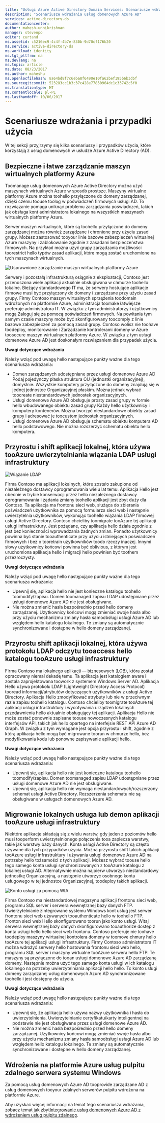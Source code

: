 ```yaml
---
title: "Usługi Azure Active Directory Domain Services: Scenariusze wdrażania | Dokumentacja firmy Microsoft"
description: "Scenariusze wdrażania usług domenowych Azure AD"
services: active-directory-ds
documentationcenter: 
author: mahesh-unnikrishnan
manager: stevenpo
editor: curtand
ms.assetid: c5216ec9-4c4f-4b7e-830b-9d70cf176b20
ms.service: active-directory-ds
ms.workload: identity
ms.tgt_pltfrm: na
ms.devlang: na
ms.topic: article
ms.date: 08/23/2017
ms.author: maheshu
ms.openlocfilehash: 8a64bd8f7c6eba8f6490e10fa62bef195b6b3d5f
ms.sourcegitcommit: 523283cc1b3c37c428e77850964dc1c33742c5f0
ms.translationtype: MT
ms.contentlocale: pl-PL
ms.lasthandoff: 10/06/2017
---
```

# <a name="deployment-scenarios-and-use-cases"></a>Scenariusze wdrażania i przypadki użycia
W tej sekcji przyjrzymy się kilka scenariuszy i przypadków użycia, które korzystają z usług domenowych w usłudze Azure Active Directory (AD).

## <a name="secure-easy-administration-of-azure-virtual-machines"></a>Bezpieczne i łatwe zarządzanie maszyn wirtualnych platformy Azure
Toomanage usług domenowych Azure Active Directory można użyć maszynach wirtualnych Azure w sposób prostsze. Maszyny wirtualne platformy Azure można toohello przyłączone do domeny zarządzanej, dzięki czemu toouse toolog w poświadczeń firmowych usługi AD. To rozwiązanie pomaga uniknąć problemu zarządzania poświadczeń, takich jak obsługa kont administratora lokalnego na wszystkich maszynach wirtualnych platformy Azure.

Serwer maszyn wirtualnych, które są toohello przyłączone do domeny zarządzanej można również zarządzane i chronione przy użyciu zasad grupy. Możesz zastosować tooyour linie bazowe zabezpieczeń wirtualnej Azure maszyny i zablokowanie zgodnie z zasadami bezpieczeństwa firmowych. Na przykład można użyć grupy zarządzania możliwości toorestrict hello typów zasad aplikacji, które mogą zostać uruchomione na tych maszynach wirtualnych.

![Usprawnione zarządzanie maszyn wirtualnych platformy Azure](./media/active-directory-domain-services-scenarios/streamlined-vm-administration.png)

Serwery i pozostałą infrastrukturą osiągnie z eksploatacji, Contoso jest przenoszona wiele aplikacji aktualnie obsługiwana w chmurze toohello lokalne. Bieżący standardowego IT ma, że serwery hostujące aplikacje firmowe musi być przyłączony do domeny i zarządzane przy użyciu zasad grupy. Firmy Contoso maszyn wirtualnych sprzężenia toodomain wdrożonych na platformie Azure, administracja toomake łatwiejsze preferuje administratora IT. W związku z tym administratorzy i użytkownicy mogą Zaloguj się za pomocą poświadczeń firmowych. Na powitania tym samym czasie maszyny może być skonfigurowany toocomply z linie bazowe zabezpieczeń za pomocą zasad grupy. Contoso wolisz nie toohave toodeploy, monitorowanie i Zarządzanie kontrolerami domeny w Azure toosecure maszyn wirtualnych platformy Azure. W związku z tym usługi domenowe Azure AD jest doskonałym rozwiązaniem dla przypadek użycia.

**Uwagi dotyczące wdrażania**

Należy wziąć pod uwagę hello następujące punkty ważne dla tego scenariusza wdrażania:

* Domen zarządzanych udostępniane przez usługi domenowe Azure AD Podaj pojedynczy płaska struktura OU (jednostki organizacyjnej), domyślnie. Wszystkie komputery przyłączone do domeny znajdują się w jednej jednostce Organizacyjnej płaskim. Można jednak wybrać toocreate niestandardowych jednostek organizacyjnych.
* Usługi domenowe Azure AD obsługuje prosty zasad grupy w formie hello wbudowanego obiektu zasad grupy Każdy hello użytkownicy i komputery kontenerów. Można tworzyć niestandardowe obiekty zasad grupy i adresować je toocustom jednostek organizacyjnych.
* Usługi domenowe Azure AD obsługuje schematu obiektu komputera AD hello podstawowego. Nie można rozszerzyć schematu obiektu hello komputera.

## <a name="lift-and-shift-an-on-premises-application-that-uses-ldap-bind-authentication-tooazure-infrastructure-services"></a>Przyrostu i shift aplikacji lokalnej, która używa tooAzure uwierzytelniania wiązania LDAP usługi infrastruktury
![Wiązanie LDAP](./media/active-directory-domain-services-scenarios/ldap-bind.png)

Firma Contoso ma aplikacji lokalnych, które zostało zakupione od niezależnego dostawcy oprogramowania wielu lat temu. Aplikacja Hello jest obecnie w trybie konserwacji przez hello niezależnego dostawcy oprogramowania i żądania zmiany toohello aplikacji jest zbyt duży dla Contoso. Ta aplikacja ma frontonu sieci web, służąca do zbierania poświadczeń użytkownika za pomocą formularza sieci web i następnie uwierzytelnia użytkowników, wykonując toohello wiązania LDAP firmowej usługi Active Directory. Contoso chcieliby toomigrate tooAzure tej aplikacji usługi infrastruktury. Jest pożądane, czy aplikacja hello działa zgodnie z jest bez konieczności wprowadzania żadnych zmian. Ponadto użytkownicy powinna być stanie tooauthenticate przy użyciu istniejących poświadczeń firmowych i bez o tooretrain użytkowników toodo rzeczy inaczej. Innymi słowy użytkownicy końcowi powinna być oblivious, z którym jest uruchomiona aplikacja hello i migracji hello powinien być toothem przezroczysty.

**Uwagi dotyczące wdrażania**

Należy wziąć pod uwagę hello następujące punkty ważne dla tego scenariusza wdrażania:

* Upewnij się, aplikacja hello nie jest konieczne katalogu toohello toomodify/zapisu. Domen toomanaged zapisu LDAP udostępniane przez usługi domenowe Azure AD nie jest obsługiwane.
* Nie można zmienić hasła bezpośrednio przed hello domeny zarządzanej. Użytkownicy końcowi mogą zmieniać swoje hasła albo przy użyciu mechanizmu zmiany hasła samoobsługi usługi Azure AD lub względem hello katalogu lokalnego. Te zmiany są automatycznie synchronizowane i dostępne w hello domeny zarządzanej.

## <a name="lift-and-shift-an-on-premises-application-that-uses-ldap-read-tooaccess-hello-directory-tooazure-infrastructure-services"></a>Przyrostu shift aplikacji lokalnej, która używa protokołu LDAP odczytu tooaccess hello katalogu tooAzure usługi infrastruktury
Firma Contoso ma lokalnego aplikacji — biznesowych (LOB), która został opracowany niemal dekadę temu. Ta aplikacja jest katalogiem aware i została zaprojektowana toowork z systemem Windows Server AD. Aplikacja Hello używa protokołu LDAP (Lightweight Directory Access Protocol) tooread informacji/atrybutów dotyczących użytkowników z usługi Active Directory. Aplikacja Hello zmodyfikować atrybuty lub nie w przeciwnym razie zapisu toohello katalogu. Contoso chcieliby toomigrate tooAzure tej aplikacji usługi infrastruktury i wycofywania urządzeń lokalnych przedawnienia hello aktualnie obsługujący tej aplikacji. Aplikacja Hello nie może zostać ponownie zapisane toouse nowoczesnych katalogu interfejsów API, takich jak hello opartego na interfejsie REST API Azure AD Graph. W związku z tym wymagane jest opcja przyrostu i shift, zgodnie z którą aplikacja hello mogą być migrowane toorun w chmurze hello, bez modyfikowania kodu lub ponowne zapisywanie aplikacji hello.

**Uwagi dotyczące wdrażania**

Należy wziąć pod uwagę hello następujące punkty ważne dla tego scenariusza wdrażania:

* Upewnij się, aplikacja hello nie jest konieczne katalogu toohello toomodify/zapisu. Domen toomanaged zapisu LDAP udostępniane przez usługi domenowe Azure AD nie jest obsługiwane.
* Upewnij się, aplikacja hello nie wymaga niestandardowych/rozszerzony schemat usługi Active Directory. Rozszerzenia schematu nie są obsługiwane w usługach domenowych Azure AD.

## <a name="migrate-an-on-premises-service-or-daemon-application-tooazure-infrastructure-services"></a>Migrowanie lokalnych usługa lub demon aplikacji tooAzure usługi infrastruktury
Niektóre aplikacje składają się z wielu warstw, gdy jeden z poziomów hello musi tooperform uwierzytelnionego połączenia tooa zaplecza warstwy, takie jak warstwy bazy danych. Konta usługi Active Directory są często używane dla tych przypadków użycia. Można przyrostu shift takich aplikacji tooAzure usługi infrastruktury i używania usługi domenowe Azure AD na potrzeby hello tożsamości z tych aplikacji. Możesz wybrać toouse hello tego samego konta usługi synchronizowanych z tooAzure katalogu z lokalnej usługi AD. Alternatywnie można najpierw utworzyć niestandardowy jednostkę Organizacyjną, a następnie utworzyć osobnego konta usługowego w tej jednostce Organizacyjnej, toodeploy takich aplikacji.

![Konto usługi za pomocą WIA](./media/active-directory-domain-services-scenarios/wia-service-account.png)

Firma Contoso ma niestandardowej magazynu aplikacji frontonu sieci web, programu SQL server i serwera wewnętrznej bazy danych FTP. Uwierzytelnianie zintegrowane systemu Windows kont usług jest serwer frontonu sieci web używanych tooauthenticate hello w toohello FTP. Fronton sieci web Hello skonfigurowano toorun jako konto usługi. Witaj serwera wewnętrznej bazy danych skonfigurowano tooauthorize dostęp z konta usługi hello hello sieci web frontonu. Contoso preferuje nie toohave toodeploy maszyny wirtualnej kontrolera domeny w toomove chmury hello tooAzure tej aplikacji usługi infrastruktury. Firmy Contoso administratora IT można wdrożyć serwery hello hostowania frontonu sieci web hello, programu SQL server i maszyny wirtualne tooAzure serwera hello FTP. Te maszyny są przyłączone do tooan usługi domenowe Azure AD zarządzaną domeny. Następnie można użyć tego samego konta usługi w ich katalogu lokalnego na potrzeby uwierzytelniania aplikacji hello hello. To konto usługi domeny zarządzanej usług domenowych Azure AD synchronizowane toohello i jest dostępny do użycia.

**Uwagi dotyczące wdrażania**

Należy wziąć pod uwagę hello następujące punkty ważne dla tego scenariusza wdrażania:

* Upewnij się, że aplikacja hello używa nazwy użytkownika i hasła do uwierzytelnienia. Uwierzytelnianie certyfikatu/karty inteligentnej na podstawie nie jest obsługiwane przez usługi domenowe Azure AD.
* Nie można zmienić hasła bezpośrednio przed hello domeny zarządzanej. Użytkownicy końcowi mogą zmieniać swoje hasła albo przy użyciu mechanizmu zmiany hasła samoobsługi usługi Azure AD lub względem hello katalogu lokalnego. Te zmiany są automatycznie synchronizowane i dostępne w hello domeny zarządzanej.

## <a name="windows-server-remote-desktop-services-deployments-in-azure"></a>Wdrożenia na platformie Azure usług pulpitu zdalnego serwera systemu Windows
Za pomocą usług domenowych Azure AD tooprovide zarządzane AD z usług domenowych tooyour zdalnych serwerów pulpitu wdrożona na platformie Azure.

Aby uzyskać więcej informacji na temat tego scenariusza wdrażania, zobacz temat jak zbyt[Integrowanie usług domenowych Azure AD z wdrożeniem usług pulpitu zdalnego](https://docs.microsoft.com/windows-server/remote/remote-desktop-services/rds-azure-adds).

